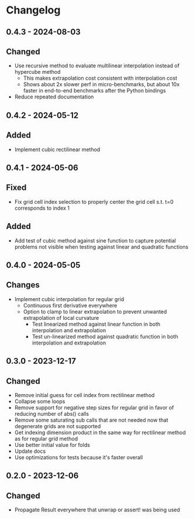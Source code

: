# Changelog

## 0.4.3 - 2024-08-03

## Changed

* Use recursive method to evaluate multilinear interpolation instead of hypercube method
  * This makes extrapolation cost consistent with interpolation cost
  * Shows about 2x slower perf in micro-benchmarks, but about 10x faster in end-to-end benchmarks after the Python bindings
* Reduce repeated documentation

## 0.4.2 - 2024-05-12

## Added

* Implement cubic rectilinear method

## 0.4.1 - 2024-05-06

## Fixed

* Fix grid cell index selection to properly center the grid cell s.t. t=0 corresponds to index 1

## Added

* Add test of cubic method against sine function to capture potential problems not visible when testing against linear and quadratic functions

## 0.4.0 - 2024-05-05

## Changes

* Implement cubic interpolation for regular grid
    * Continuous first derivative everywhere
    * Option to clamp to linear extrapolation to prevent unwanted extrapolation of local curvature
        * Test linearized method against linear function in both interpolation and extrapolation
        * Test un-linearized method against quadratic function in both interpolation and extrapolation

## 0.3.0 - 2023-12-17

## Changed

* Remove initial guess for cell index from rectilinear method
* Collapse some loops
* Remove support for negative step sizes for regular grid in favor of reducing number of abs() calls
* Remove some saturating sub calls that are not needed now that degenerate grids are not supported
* Get indexing dimension product in the same way for rectilinear method as for regular grid method
* Use better initial value for folds
* Update docs
* Use optimizations for tests because it's faster overall

## 0.2.0 - 2023-12-06

## Changed

* Propagate Result everywhere that unwrap or assert! was being used
